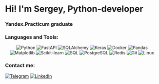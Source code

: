# Hi! I'm Sergey, Python-developer
### Yandex.Practicum graduate

### Languages and Tools:
<div align="center">

![Python](https://img.shields.io/badge/-Python-090909)
![FastAPI](https://img.shields.io/badge/-FastAPI-090909)
![SQLAlchemy](https://img.shields.io/badge/-SQLAlchemy-090909)
![Keras](https://img.shields.io/badge/-Keras-090909)
![Docker](https://img.shields.io/badge/-Docker-090909)
![Pandas](https://img.shields.io/badge/-Pandas-090909)
![Matplotlib](https://img.shields.io/badge/-Matplotlib-090909)
![Scikit-learn](https://img.shields.io/badge/-Scikitlearn-090909)
![SQL](https://img.shields.io/badge/-SQL-090909)
![PostgreSQL](https://img.shields.io/badge/-PostgreSQL-090909)
![Redis](https://img.shields.io/badge/-Redis-090909)
![Git](https://img.shields.io/badge/-Git-090909)
![Linux](https://img.shields.io/badge/-Linux-090909)

</div>

### Contact me:
[![Telegram](https://img.shields.io/badge/-Telegram-090909?style=for-the-badge&logo=telegram&logoColor=27A0D9)](https://t.me/Sergey_Patrushev)
[![LinkedIn](https://img.shields.io/badge/-LinkedIn-090909?style=for-the-badge&logo=linkedin&logoColor=007BB6)](https://www.linkedin.com/in/isergeypatrushev/)
